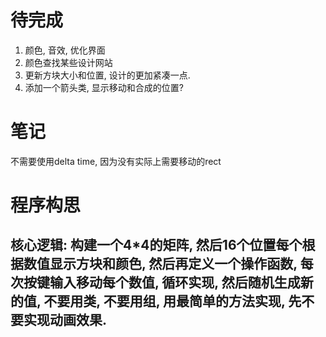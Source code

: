 # 待完成
1. 颜色, 音效, 优化界面
2. 颜色查找某些设计网站
3. 更新方块大小和位置, 设计的更加紧凑一点. 
4. 添加一个箭头类, 显示移动和合成的位置? 

#  笔记

不需要使用delta time, 因为没有实际上需要移动的rect

# 程序构思
## 核心逻辑: 构建一个4*4的矩阵, 然后16个位置每个根据数值显示方块和颜色, 然后再定义一个操作函数, 每次按键输入移动每个数值, 循环实现, 然后随机生成新的值, 不要用类, 不要用组, 用最简单的方法实现, 先不要实现动画效果.
